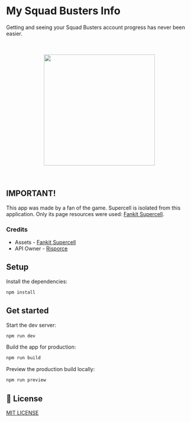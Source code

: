 # My Squad Busters Info

Getting and seeing your Squad Busters account progress has never been easier.

<br />
<br />

<div align="center">
	<img
		width="300px"
		src="https://cdn-assets-eu.frontify.com/s3/frontify-enterprise-files-eu/eyJwYXRoIjoic3VwZXJjZWxsXC9maWxlXC9iTUJpYUJjNUVpZTd1NHpxTkpvYy5wbmcifQ:supercell:ysiyt01OfD9Z0l3QKxjhDz-iDqEuaGgEKq_xuK2bYOk?width=2400"
	/>
</div>

<br />
<br />

## IMPORTANT!

This app was made by a fan of the game. Supercell is isolated from this application. Only its page resources were used: [Fankit Supercell](https://fankit.supercell.com/d/SKN1MzXVazxw/assets).

### Credits
- Assets - [Fankit Supercell](https://fankit.supercell.com/d/SKN1MzXVazxw/assets)
- API Owner - [Risporce](https://github.com/risporce/)

## Setup

Install the dependencies:

```bash
npm install
```

## Get started

Start the dev server:

```bash
npm run dev
```

Build the app for production:

```bash
npm run build
```

Preview the production build locally:

```bash
npm run preview
```
## 🔑 License

[MIT LICENSE](https://github.com/MeeLight/my-squad_busters-info/blob/main/LICENSE)
